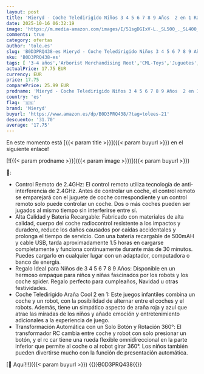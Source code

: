 ```yaml
---
layout: post
title: 'Mieryd - Coche Teledirigido Niños 3 4 5 6 7 8 9 Años  2 en 1 Radiocontrol Transformar RC Cars/Robots Rotación 360° Coches Juguetes Spider  Juegos Infantiles Regalos Cumpleaños Navidad Niños Niñas 3-10 Años'
date: 2025-10-16 06:32:19
image: 'https://m.media-amazon.com/images/I/51sgDGIxV-L._SL500_._SL400_.jpg'
comments: true
category: ofertas
author: 'tole.es'
slug: 'B0D3PRQ438-es Mieryd - Coche Teledirigido Niños 3 4 5 6 7 8 9 Años 2 en...'
sku: 'B0D3PRQ438-es'
tags: [ '3-4 años','Arborist Merchandising Root','CML-Toys','Juguetes','Juguetes y juegos','Paid Social - CML Toys','Radiocontrol','Robots de radiocontrol','Self Service','Special Features Stores','Toys & Figures','Toys All','b6d17eda-2c26-45ed-a098-453a9f96e839_0','b6d17eda-2c26-45ed-a098-453a9f96e839_1101','b6d17eda-2c26-45ed-a098-453a9f96e839_1801','b6d17eda-2c26-45ed-a098-453a9f96e839_3601','mieryd','navidad','🇪🇸', ]
actualPrice: 17.75 EUR
currency: EUR
price: 17.75
comparePrice: 25.99 EUR
prodname: 'Mieryd - Coche Teledirigido Niños 3 4 5 6 7 8 9 Años  2 en 1 Radiocontrol Transformar RC Cars/Robots Rotación 360° Coches Juguetes Spider  Juegos Infantiles Regalos Cumpleaños Navidad Niños Niñas 3-10 Años'
country: 'es'
flag: '🇪🇸'
brand: 'Mieryd'
buyurl: 'https://www.amazon.es/dp/B0D3PRQ438/?tag=tolees-21'
descuento: '31.70'
average: '17.75'
---
```


En este momento está [{{< param title >}}]({{< param buyurl >}}) en el siguiente enlace!

[![{{< param prodname >}}]({{< param image >}})]({{< param buyurl >}})

🔎:

- Control Remoto de 2.4GHz: El control remoto utiliza tecnología de anti-interferencia de 2.4GHz. Antes de controlar un coche, el control remoto se emparejará con el juguete de coche correspondiente y un control remoto solo puede controlar un coche. Dos o más coches pueden ser jugados al mismo tiempo sin interferirse entre sí.
- Alta Calidad y Batería Recargable: Fabricado con materiales de alta calidad, cuerpo del coche radiocontrol resistente a los impactos y duradero, reduce los daños causados por caídas accidentales y prolonga el tiempo de servicio. Con una batería recargable de 500mAH y cable USB, tarda aproximadamente 1.5 horas en cargarse completamente y funciona continuamente durante más de 30 minutos. Puedes cargarlo en cualquier lugar con un adaptador, computadora o banco de energía.
- Regalo Ideal para Niños de 3 4 5 6 7 8 9 Años: Disponible en un hermoso empaque para niños y niñas fascinados por los robots y los coche spider. Regalo perfecto para cumpleaños, Navidad u otras festividades.
- Coche Teledirigido Araña Cool 2 en 1: Este juegos infantiles combina un coche y un robot, con la posibilidad de alternar entre el coches y el robots. Además, tiene un simpático aspecto de araña roja y azul que atrae las miradas de los niños y añade emoción y entretenimiento adicionales a la experiencia de juego.
- Transformación Automática con un Solo Botón y Rotación 360°: El transformador RC cambia entre coche y robot con solo presionar un botón, y el rc car tiene una rueda flexible omnidireccional en la parte inferior que permite al coche o al robot girar 360°. Los niños también pueden divertirse mucho con la función de presentación automática.

[🛒 Aquí!!!]({{< param buyurl >}})
{{<world>}}B0D3PRQ438{{</world>}}
